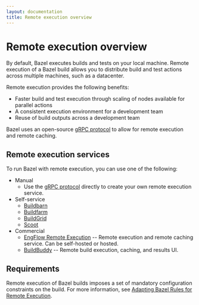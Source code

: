```yaml
---
layout: documentation
title: Remote execution overview
---
```


# Remote execution overview

By default, Bazel executes builds and tests on your local machine. Remote
execution of a Bazel build allows you to distribute build and test actions
across multiple machines, such as a datacenter.

Remote execution provides the following benefits:

*  Faster build and test execution through scaling of nodes available
   for parallel actions
*  A consistent execution environment for a development team
*  Reuse of build outputs across a development team

Bazel uses an open-source
[gRPC protocol](https://github.com/bazelbuild/remote-apis)
to allow for remote execution and remote caching.

## Remote execution services

To run Bazel with remote execution, you can use one of the following:

*   Manual
    *   Use the
        [gRPC protocol](https://github.com/bazelbuild/remote-apis)
        directly to create your own remote execution service.
*   Self-service
    *   [Buildbarn](https://github.com/buildbarn)
    *   [Buildfarm](https://github.com/bazelbuild/bazel-buildfarm)
    *   [BuildGrid](https://gitlab.com/BuildGrid/buildgrid)
    *   [Scoot](https://github.com/twitter/scoot)
*   Commercial
    *   [EngFlow Remote Execution](https://www.engflow.com) -- Remote execution
        and remote caching service. Can be self-hosted or hosted.
    *   [BuildBuddy](https://www.buildbuddy.io) -- Remote build execution,
        caching, and results UI.

## Requirements

Remote execution of Bazel builds imposes a set of mandatory configuration
constraints on the build. For more information, see
[Adapting Bazel Rules for Remote Execution](remote-execution-rules.html).
